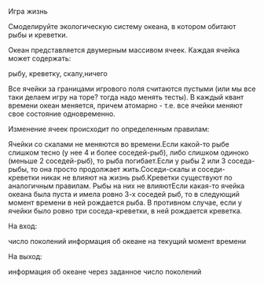 Игра жизнь

Смоделируйте экологическую систему океана, в котором обитают рыбы и креветки.

Океан представляется двумерным массивом ячеек. Каждая ячейка может содержать:

рыбу, креветку, скалу,ничего

Все ячейки за границами игрового поля считаются пустыми (или мы все таки делаем игру на торе? тогда надо менять тесты). В каждый квант времени океан меняется, причем атомарно - т.е. все ячейки меняют свое состояние одновременно.

Изменение ячеек происходит по определенным правилам:

Ячейки со скалами не меняются во времени.Если какой-то рыбе слишком тесно (у нее 4 и более соседей-рыб), либо слишком одиноко (меньше 2 соседей-рыб), то рыба погибает.Если у рыбы 2 или 3 соседа-рыбы, то она просто продолжает жить.Соседи-скалы и соседи-креветки никак не влияют на жизнь рыб.Креветки существуют по аналогичным правилам. Рыбы на них не влияютЕсли какая-то ячейка океана была пуста и имела ровно 3-х соседей рыб, то в следующий момент времени в ней рождается рыба. В противном случае, если у ячейки было ровно три соседа-креветки, в ней рождается креветка.

На вход:

число поколений 
информация об океане на текущий момент времени

На выход:

информация об океане через заданное число поколений
